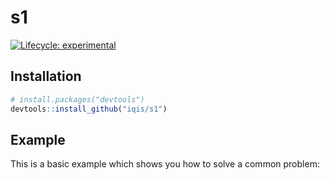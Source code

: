 
<!-- README.md is generated from README.Rmd. Please edit that file -->

# s1

<!-- badges: start -->

[![Lifecycle:
experimental](https://img.shields.io/badge/lifecycle-experimental-orange.svg)](https://www.tidyverse.org/lifecycle/#experimental)
<!-- badges: end -->

## Installation

``` r
# install.packages("devtools")
devtools::install_github("iqis/s1")
```

## Example

This is a basic example which shows you how to solve a common problem:
